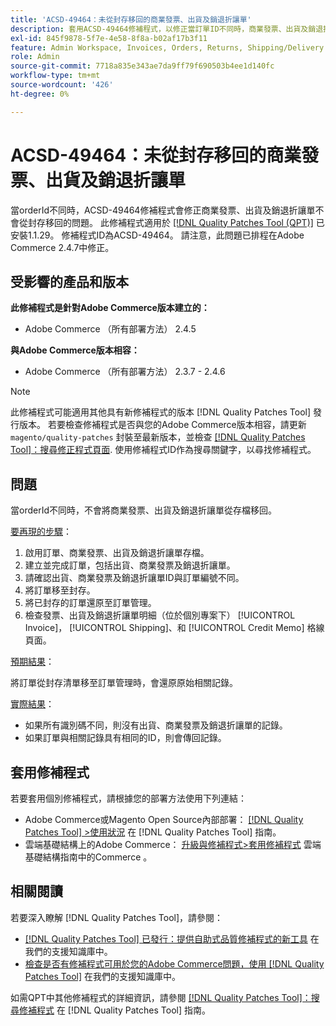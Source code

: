 ```yaml
---
title: 'ACSD-49464：未從封存移回的商業發票、出貨及銷退折讓單'
description: 套用ACSD-49464修補程式，以修正當訂單ID不同時，商業發票、出貨及銷退折讓單不會從封存移回的Adobe Commerce問題。
exl-id: 845f9878-5f7e-4e58-8f8a-b02af17b3f11
feature: Admin Workspace, Invoices, Orders, Returns, Shipping/Delivery
role: Admin
source-git-commit: 7718a835e343ae7da9ff79f690503b4ee1d140fc
workflow-type: tm+mt
source-wordcount: '426'
ht-degree: 0%

---
```


# ACSD-49464：未從封存移回的商業發票、出貨及銷退折讓單

當orderId不同時，ACSD-49464修補程式會修正商業發票、出貨及銷退折讓單不會從封存移回的問題。 此修補程式適用於 [[!DNL Quality Patches Tool (QPT)]](/help/announcements/adobe-commerce-announcements/magento-quality-patches-released-new-tool-to-self-serve-quality-patches.md) 已安裝1.1.29。 修補程式ID為ACSD-49464。 請注意，此問題已排程在Adobe Commerce 2.4.7中修正。

## 受影響的產品和版本

**此修補程式是針對Adobe Commerce版本建立的：**

* Adobe Commerce （所有部署方法） 2.4.5

**與Adobe Commerce版本相容：**

* Adobe Commerce （所有部署方法） 2.3.7 - 2.4.6

>[!NOTE]
>
>此修補程式可能適用其他具有新修補程式的版本 [!DNL Quality Patches Tool] 發行版本。 若要檢查修補程式是否與您的Adobe Commerce版本相容，請更新 `magento/quality-patches` 封裝至最新版本，並檢查 [[!DNL Quality Patches Tool]：搜尋修正程式頁面](https://experienceleague.adobe.com/tools/commerce-quality-patches/index.html). 使用修補程式ID作為搜尋關鍵字，以尋找修補程式。

## 問題

當orderId不同時，不會將商業發票、出貨及銷退折讓單從存檔移回。

<u>要再現的步驟</u>：

1. 啟用訂單、商業發票、出貨及銷退折讓單存檔。
1. 建立並完成訂單，包括出貨、商業發票及銷退折讓單。
1. 請確認出貨、商業發票及銷退折讓單ID與訂單編號不同。
1. 將訂單移至封存。
1. 將已封存的訂單還原至訂單管理。
1. 檢查發票、出貨及銷退折讓單明細（位於個別專案下） [!UICONTROL Invoice]， [!UICONTROL Shipping]、和 [!UICONTROL Credit Memo] 格線頁面。

<u>預期結果</u>：

將訂單從封存清單移至訂單管理時，會還原原始相關記錄。

<u>實際結果</u>：

* 如果所有識別碼不同，則沒有出貨、商業發票及銷退折讓單的記錄。
* 如果訂單與相關記錄具有相同的ID，則會傳回記錄。

## 套用修補程式

若要套用個別修補程式，請根據您的部署方法使用下列連結：

* Adobe Commerce或Magento Open Source內部部署： [[!DNL Quality Patches Tool] >使用狀況](https://experienceleague.adobe.com/docs/commerce-operations/tools/quality-patches-tool/usage.html) 在 [!DNL Quality Patches Tool] 指南。
* 雲端基礎結構上的Adobe Commerce： [升級與修補程式>套用修補程式](https://experienceleague.adobe.com/docs/commerce-cloud-service/user-guide/develop/upgrade/apply-patches.html) 雲端基礎結構指南中的Commerce 。

## 相關閱讀

若要深入瞭解 [!DNL Quality Patches Tool]，請參閱：

* [[!DNL Quality Patches Tool] 已發行：提供自助式品質修補程式的新工具](/help/announcements/adobe-commerce-announcements/magento-quality-patches-released-new-tool-to-self-serve-quality-patches.md) 在我們的支援知識庫中。
* [檢查是否有修補程式可用於您的Adobe Commerce問題，使用 [!DNL Quality Patches Tool]](/help/support-tools/patches-available-in-qpt-tool/check-patch-for-magento-issue-with-magento-quality-patches.md) 在我們的支援知識庫中。

如需QPT中其他修補程式的詳細資訊，請參閱 [[!DNL Quality Patches Tool]：搜尋修補程式](https://experienceleague.adobe.com/tools/commerce-quality-patches/index.html) 在 [!DNL Quality Patches Tool] 指南。

